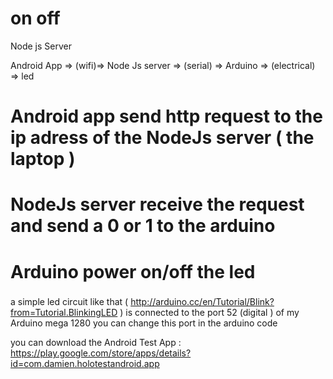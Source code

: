 # on off

Node js Server


Android App => (wifi)=> Node Js server => (serial) => Arduino => (electrical) => led


# Android app send http request to the ip adress of the NodeJs server ( the laptop )

# NodeJs server receive the request and send a 0 or 1 to the arduino

# Arduino power on/off the led

###

a simple led circuit like that ( http://arduino.cc/en/Tutorial/Blink?from=Tutorial.BlinkingLED ) is connected  to the port 52 (digital ) of my Arduino mega 1280
you can change this port in the arduino code

you can download the Android Test App : https://play.google.com/store/apps/details?id=com.damien.holotestandroid.app
